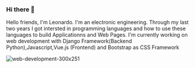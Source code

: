 ### Hi there 👋

<!--
**LeonardoRivero/LeonardoRivero** is a ✨ _special_ ✨ repository because its `README.md` (this file) appears on your GitHub profile.

Here are some ideas to get you started:

- 🔭 I’m currently working on ...
- 🌱 I’m currently learning ...
- 👯 I’m looking to collaborate on ...
- 🤔 I’m looking for help with ...
- 💬 Ask me about ...
- 📫 How to reach me: ...
- 😄 Pronouns: ...
- ⚡ Fun fact: ...
-->

Hello friends, I'm Leonardo. I'm an electronic engineering. Through my last two years I got intersted in programming languages and how to use these languages to build Applicationns and Web Pages. I'm currently working on web development with Django Framework(Backend Python),Javascript,Vue.js (Frontend) and Bootstrap as CSS Framework

![web-development-300x251](https://user-images.githubusercontent.com/53909264/138003820-c63f8b22-1384-4032-b109-359874a72685.png)
